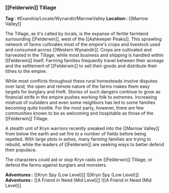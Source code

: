 ### [[Felderwin]] Tillage
**Tag**:: #Exandria/Locale/Wynandir/MarrowValley
**Location**:: [[Marrow Valley]]

The Tillage, as it's called by locals, is the expanse of fertile farmland surrounding [[Felderwin]], west of the [[Ashkeeper Peaks]]. This sprawling network of farms cultivates most of the empire's crops and livestock used and consumed across [[Western Wynandir]]. Crops are cultivated and harvested in the Tillage, while most business and shipping is handled within [[Felderwin]] itself. Farming families frequently travel between their acreage and the settlement of [[Felderwin]] to sell their goods and distribute their tithes to the empire.

While most conflicts throughout these rural homesteads involve disputes over land, the open and remote nature of the farms makes them easy targets for burglary and theft. Stories of such dangers continue to grow as financial strife in the empire pushes working folk to extremes. Increasing mistrust of outsiders and even some neighbors has led to some families becoming quite hostile. For the most party, however, there are few communities known to be as welcoming and hospitable as those of the [[Felderwin]] Tillage.

A stealth unit of Kryn warriors recently sneaked into the [[Marrow Valley]] from below the earth and set fire to a number of fields before being repelled. With large plots in ashes, many farming families are trying to rebuild, while the leaders of [[Felderwin]] are seeking ways to better defend their populace.

The characters could aid or stop Kryn raids on [[Felderwin]] Tillage, or defend the farms against burglars and monsters.

**Adventures**:: [[Kryn Spy (Low Level)]]
![[Kryn Spy (Low Level)]]
**Adventures**:: [[A Friend in Need (Mid Level)]]
![[A Friend in Need (Mid Level)]]